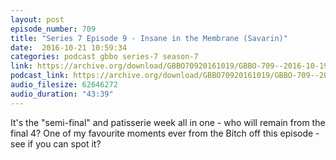 ```yaml
---
layout: post
episode_number: 709
title: "Series 7 Episode 9 - Insane in the Membrane (Savarin)"
date:  2016-10-21 10:59:34
categories: podcast gbbo series-7 season-7
link: https://archive.org/download/GBBO70920161019/GBBO-709--2016-10-19.mp3
podcast_link: https://archive.org/download/GBBO70920161019/GBBO-709--2016-10-19.mp3
audio_filesize: 62646272
audio_duration: "43:39"
---
```

It's the "semi-final" and patisserie week all in one - who will remain from the final 4? One of my favourite moments ever from the Bitch off this episode - see if you can spot it?

